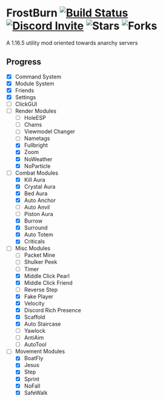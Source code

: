 # FrostBurn [![Build Status](https://www.travis-ci.com/evaan/FrostBurn.svg?branch=main)](https://www.travis-ci.com/evaan/FrostBurn) [![Discord Invite](https://img.shields.io/badge/Discord-XkpYgpfHtc-blue)](https://discord.gg/XkpYgpfHtc) ![Stars](https://img.shields.io/github/stars/evaan/FrostBurn) ![Forks](https://img.shields.io/github/forks/evaan/FrostBurn)
A 1.16.5 utility mod oriented towards anarchy servers
## Progress
  - [x] Command System
  - [x] Module System
  - [x] Friends
  - [x] Settings
  - [ ] ClickGUI
  - [ ] Render Modules
    - [ ] HoleESP
    - [ ] Chams
    - [ ] Viewmodel Changer
    - [ ] Nametags
    - [x] Fullbright
    - [x] Zoom
    - [x] NoWeather
    - [x] NoParticle
  - [ ] Combat Modules
    - [x] Kill Aura
    - [x] Crystal Aura
    - [x] Bed Aura
    - [x] Auto Anchor
    - [ ] Auto Anvil
    - [ ] Piston Aura
    - [x] Burrow
    - [x] Surround
    - [x] Auto Totem
    - [x] Criticals
  - [ ] Misc Modules
    - [ ] Packet Mine
    - [ ] Shulker Peek
    - [ ] Timer
    - [x] Middle Click Pearl
    - [x] Middle Click Friend
    - [ ] Reverse Step
    - [x] Fake Player
    - [x] Velocity
    - [x] Discord Rich Presence
    - [x] Scaffold
    - [x] Auto Staircase
    - [ ] Yawlock
    - [ ] AntiAim
    - [ ] AutoTool
  - [ ] Movement Modules
    - [x] BoatFly
    - [x] Jesus
    - [x] Step
    - [x] Sprint
    - [x] NoFall
    - [x] SafeWalk
